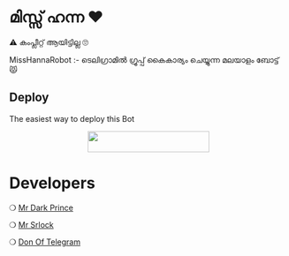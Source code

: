 # മിസ്സ്‌ ഹന്ന ❤️
⚠️ കംപ്ലീറ്റ് ആയിട്ടില്ല 🙄

MissHannaRobot :- ടെലിഗ്രാമിൽ ഗ്രൂപ്പ്‌ കൈകാര്യം ചെയ്യുന്ന മലയാളം ബോട്ട്   😾 

## Deploy
The easiest way to deploy this Bot
<p align="center"><a href="https://heroku.com/deploy?template=https://github.com/Mr-Dark-Prince/MissMissHannahRobot"> <img src="https://img.shields.io/badge/Deploy%20To%20Heroku-cyan?style=for-the-badge&logo=heroku" width="220" height="38.45"/></a></p>
 

# Developers

 ❍ [Mr Dark Prince](https://t.me/Mr_Dark_Prince)
 
 ❍ [Mr Srlock](https://t.me/Mr_SRLOCK)
 
 ❍ [Don Of Telegram](https://t.me/Villain_XD)
